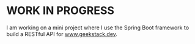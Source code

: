 # WORK IN PROGRESS


I am working on a mini project where I use the Spring Boot framework to build a RESTful API for www.geekstack.dev.
